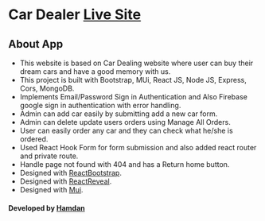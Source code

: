 # Car Dealer [Live Site](https://car-dealer-b52bf.web.app/)

## About App
 * This website is based on Car Dealing website where user can buy their dream cars and have a good memory with us.
 * This project is built with Bootstrap, MUi, React JS, Node JS, Express, Cors, MongoDB.
 * Implements Email/Password Sign in Authentication and Also Firebase google sign in authentication with error handling.
 * Admin can add car easily by submitting add a new car form.
 * Admin can delete update users orders using Manage All Orders.
 * User can easily order any car and they can check what he/she is ordered.
 * Used React Hook Form for form submission and also added react router and private route.
 * Handle page not found with 404 and has a Return home button.
 * Designed with [ReactBootstrap](https://react-bootstrap.github.io/).
 * Designed with [ReactReveal](https://www.react-reveal.com/).
 * Designed with [Mui](https://mui.com/).

#### Developed by [Hamdan](https://github.com/MrHamdan)